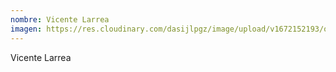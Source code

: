 ```yaml
---
nombre: Vicente Larrea
imagen: https://res.cloudinary.com/dasijlpgz/image/upload/v1672152193/obras/107.jpg
---
```

V﻿icente Larrea